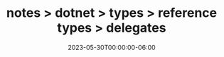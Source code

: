 ---
title: "notes > dotnet > types > reference types > delegates"
date: "2023-05-30T00:00:00-06:00"
draft: false
---